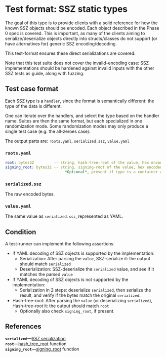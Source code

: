 # Test format: SSZ static types

The goal of this type is to provide clients with a solid reference for how the known SSZ objects should be encoded.
Each object described in the Phase 0 spec is covered.
This is important, as many of the clients aiming to serialize/deserialize objects directly into structs/classes
do not support (or have alternatives for) generic SSZ encoding/decoding.

This test-format ensures these direct serializations are covered.

Note that this test suite does not cover the invalid-encoding case:
 SSZ implementations should be hardened against invalid inputs with the other SSZ tests as guide, along with fuzzing.

## Test case format

Each SSZ type is a `handler`, since the format is semantically different: the type of the data is different.

One can iterate over the handlers, and select the type based on the handler name.
Suites are then the same format, but each specialized in one randomization mode.
Some randomization modes may only produce a single test case (e.g. the all-zeroes case).

The output parts are: `roots.yaml`, `serialized.ssz`, `value.yaml`

### `roots.yaml`

```yaml
root: bytes32         -- string, hash-tree-root of the value, hex encoded, with prefix 0x
signing_root: bytes32 -- string, signing-root of the value, hex encoded, with prefix 0x. 
                           *Optional*, present if type is a container and ends with a ``signature`` field.
```

### `serialized.ssz`

The raw encoded bytes.

### `value.yaml`

The same value as `serialized.ssz`, represented as YAML.


## Condition

A test-runner can implement the following assertions:
- If YAML decoding of SSZ objects is supported by the implementation:
    - Serialization: After parsing the `value`, SSZ-serialize it: the output should match `serialized`
    - Deserialization: SSZ-deserialize the `serialized` value, and see if it matches the parsed `value`
- If YAML decoding of SSZ objects is not supported by the implementation:
    - Serialization in 2 steps: deserialize `serialized`, then serialize the result, 
       and verify if the bytes match the original `serialized`.
- Hash-tree-root: After parsing the `value` (or deserializing `serialized`), Hash-tree-root it: the output should match `root`
    - Optionally also check `signing_root`, if present.


## References

**`serialized`**—[SSZ serialization](../../simple-serialize.md#serialization)   
**`root`**—[hash_tree_root](../../simple-serialize.md#merkleization) function  
**`signing_root`**—[signing_root](../../simple-serialize.md#self-signed-containers) function
